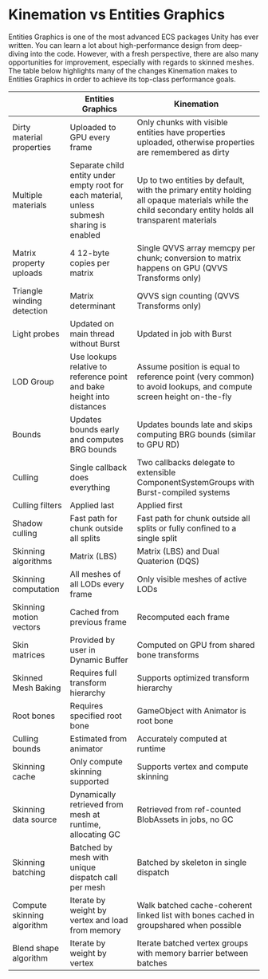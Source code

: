 # Kinemation vs Entities Graphics

Entities Graphics is one of the most advanced ECS packages Unity has ever
written. You can learn a lot about high-performance design from deep-diving into
the code. However, with a fresh perspective, there are also many opportunities
for improvement, especially with regards to skinned meshes. The table below
highlights many of the changes Kinemation makes to Entities Graphics in order to
achieve its top-class performance goals.

|                            | Entities Graphics                                                                           | Kinemation                                                                                                                                           |
|----------------------------|---------------------------------------------------------------------------------------------|------------------------------------------------------------------------------------------------------------------------------------------------------|
| Dirty material properties  | Uploaded to GPU every frame                                                                 | Only chunks with visible entities have properties uploaded, otherwise properties are remembered as dirty                                             |
| Multiple materials         | Separate child entity under empty root for each material, unless submesh sharing is enabled | Up to two entities by default, with the primary entity holding all opaque materials while the child secondary entity holds all transparent materials |
| Matrix property uploads    | 4 12-byte copies per matrix                                                                 | Single QVVS array memcpy per chunk; conversion to matrix happens on GPU (QVVS Transforms only)                                                       |
| Triangle winding detection | Matrix determinant                                                                          | QVVS sign counting (QVVS Transforms only)                                                                                                            |
| Light probes               | Updated on main thread without Burst                                                        | Updated in job with Burst                                                                                                                            |
| LOD Group                  | Use lookups relative to reference point and bake height into distances                      | Assume position is equal to reference point (very common) to avoid lookups, and compute screen height on-the-fly                                     |
| Bounds                     | Updates bounds early and computes BRG bounds                                                | Updates bounds late and skips computing BRG bounds (similar to GPU RD)                                                                               |
| Culling                    | Single callback does everything                                                             | Two callbacks delegate to extensible ComponentSystemGroups with Burst-compiled systems                                                               |
| Culling filters            | Applied last                                                                                | Applied first                                                                                                                                        |
| Shadow culling             | Fast path for chunk outside all splits                                                      | Fast path for chunk outside all splits or fully confined to a single split                                                                           |
| Skinning algorithms        | Matrix (LBS)                                                                                | Matrix (LBS) and Dual Quaterion (DQS)                                                                                                                |
| Skinning computation       | All meshes of all LODs every frame                                                          | Only visible meshes of active LODs                                                                                                                   |
| Skinning motion vectors    | Cached from previous frame                                                                  | Recomputed each frame                                                                                                                                |
| Skin matrices              | Provided by user in Dynamic Buffer                                                          | Computed on GPU from shared bone transforms                                                                                                          |
| Skinned Mesh Baking        | Requires full transform hierarchy                                                           | Supports optimized transform hierarchy                                                                                                               |
| Root bones                 | Requires specified root bone                                                                | GameObject with Animator is root bone                                                                                                                |
| Culling bounds             | Estimated from animator                                                                     | Accurately computed at runtime                                                                                                                       |
| Skinning cache             | Only compute skinning supported                                                             | Supports vertex and compute skinning                                                                                                                 |
| Skinning data source       | Dynamically retrieved from mesh at runtime, allocating GC                                   | Retrieved from ref-counted BlobAssets in jobs, no GC                                                                                                 |
| Skinning batching          | Batched by mesh with unique dispatch call per mesh                                          | Batched by skeleton in single dispatch                                                                                                               |
| Compute skinning algorithm | Iterate by weight by vertex and load from memory                                            | Walk batched cache-coherent linked list with bones cached in groupshared when possible                                                               |
| Blend shape algorithm      | Iterate by weight by vertex                                                                 | Iterate batched vertex groups with memory barrier between batches                                                                                    |
